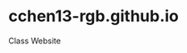 # cchen13-rgb.github.io
Class Website
<!DOCTYPE html><!--document type declaration-->
<html>
    <head><!-- a container for metadata -->
        <meta charset="utf-8"><!--charset: character encoding capable of encoding all characters on the web  -->
        <meta http-equiv="X-UA-Compatible" content="IE=edge,chrome=1"><!--for browser compatibility: choose rendering engine to view the page in an correct view (for old ver. IE)  -->
        <title></title><!--declaring the title, or name, of the HTML document. displayed in the browser's title bar-->
        <meta name="description" content=""><!--keywords/snippet for search engines-->
        <meta name="viewport" content="width=device-width"><!--the browser will (probably) render the width of the page at the width of its own screen -->
    </head>
    <body><!--all the contents of an HTML document goes here-->
    </body>
</html>